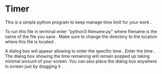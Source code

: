 # Timer

This is a simple python program to keep  manage time limit for your work . 

To run this file in terminal enter "python3 filename.py" where filename is the name of the file you save . Make sure to change the directory to the location where this file is located . 

A dialog box will appear allowing to enter the specific time . Enter the time . 
The dialog box showing the time remaining will remain popped up taking minimal amount of your screen .You can also place the dialog box anywhere in screen just by dragging it .  
